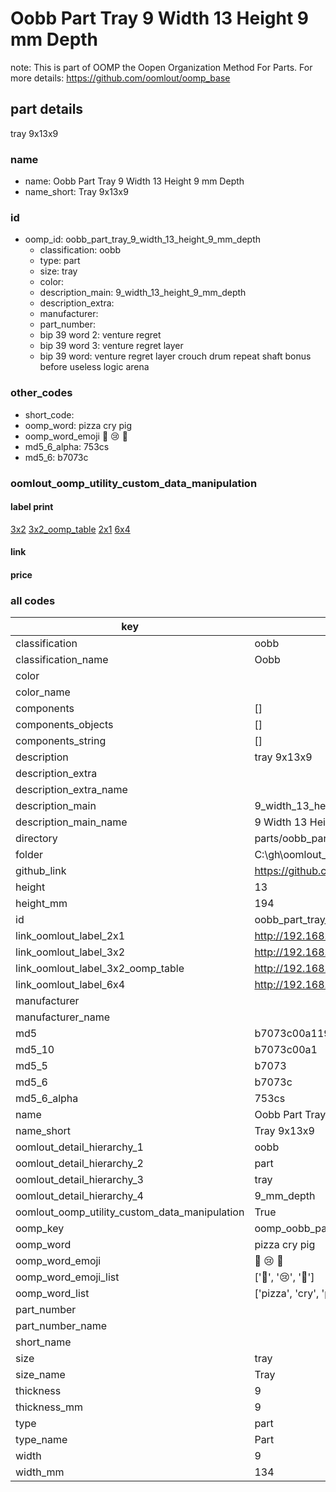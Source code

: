 # Oobb Part Tray 9 Width 13 Height 9 mm Depth  

note: This is part of OOMP the Oopen Organization Method For Parts. For more details: https://github.com/oomlout/oomp_base

##  part details
  



tray 9x13x9



### name
* name: Oobb Part Tray 9 Width 13 Height 9 mm Depth
* name_short: Tray 9x13x9 
### id
* oomp_id: oobb_part_tray_9_width_13_height_9_mm_depth
  * classification: oobb
  * type: part
  * size: tray
  * color: 
  * description_main: 9_width_13_height_9_mm_depth
  * description_extra: 
  * manufacturer: 
  * part_number: 
  * bip 39 word 2: venture regret
  * bip 39 word 3: venture regret layer
  * bip 39 word: venture regret layer crouch drum repeat shaft bonus before useless logic arena

### other_codes
* short_code: 
* oomp_word: pizza cry pig
* oomp_word_emoji :pizza: :cry: :pig:
* md5_6_alpha: 753cs
* md5_6: b7073c






### oomlout_oomp_utility_custom_data_manipulation
#### label print
[3x2](http://192.168.1.245:1112/?label=oomp%20753cs)
[3x2_oomp_table](http://192.168.1.108:1112/?label=oomp%20753cs)
[2x1](http://192.168.1.242:1112/?label=oomp%20753cs)
[6x4](http://192.168.1.55:1112/?label=oomp%20753cs)    

#### link

                              

#### price







### all codes 
| key | value |  
| --- | --- |  
| classification | oobb |  
| classification_name | Oobb |  
| color |  |  
| color_name |  |  
| components | [] |  
| components_objects | [] |  
| components_string | [] |  
| description | tray 9x13x9 |  
| description_extra |  |  
| description_extra_name |  |  
| description_main | 9_width_13_height_9_mm_depth |  
| description_main_name | 9 Width 13 Height 9 mm Depth |  
| directory | parts/oobb_part_tray_9_width_13_height_9_mm_depth |  
| folder | C:\gh\oomlout_oobb_version_4_generated_parts\parts\oobb_part_tray_9_width_13_height_9_mm_depth |  
| github_link | https://github.com/oomlout/oomlout_oomp_part_src/tree/main/parts/oobb_part_tray_9_width_13_height_9_mm_depth |  
| height | 13 |  
| height_mm | 194 |  
| id | oobb_part_tray_9_width_13_height_9_mm_depth |  
| link_oomlout_label_2x1 | http://192.168.1.242:1112/?label=oomp%20753cs |  
| link_oomlout_label_3x2 | http://192.168.1.245:1112/?label=oomp%20753cs |  
| link_oomlout_label_3x2_oomp_table | http://192.168.1.108:1112/?label=oomp%20753cs |  
| link_oomlout_label_6x4 | http://192.168.1.55:1112/?label=oomp%20753cs |  
| manufacturer |  |  
| manufacturer_name |  |  
| md5 | b7073c00a119789edaa1c342fcad2f92 |  
| md5_10 | b7073c00a1 |  
| md5_5 | b7073 |  
| md5_6 | b7073c |  
| md5_6_alpha | 753cs |  
| name | Oobb Part Tray 9 Width 13 Height 9 mm Depth |  
| name_short | Tray 9x13x9  |  
| oomlout_detail_hierarchy_1 | oobb |  
| oomlout_detail_hierarchy_2 | part |  
| oomlout_detail_hierarchy_3 | tray |  
| oomlout_detail_hierarchy_4 | 9_mm_depth |  
| oomlout_oomp_utility_custom_data_manipulation | True |  
| oomp_key | oomp_oobb_part_tray_9_width_13_height_9_mm_depth |  
| oomp_word | pizza cry pig |  
| oomp_word_emoji | :pizza: :cry: :pig: |  
| oomp_word_emoji_list | [':pizza:', ':cry:', ':pig:'] |  
| oomp_word_list | ['pizza', 'cry', 'pig'] |  
| part_number |  |  
| part_number_name |  |  
| short_name |  |  
| size | tray |  
| size_name | Tray |  
| thickness | 9 |  
| thickness_mm | 9 |  
| type | part |  
| type_name | Part |  
| width | 9 |  
| width_mm | 134 |  
